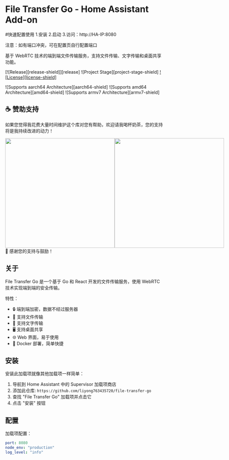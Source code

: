 ﻿# File Transfer Go - Home Assistant Add-on

#快速配置使用
1.安装
2.启动
3.访问：http://HA-IP:8080
 
注意：如有端口冲突，可在配置页自行配置端口

基于 WebRTC 技术的端到端文件传输服务，支持文件传输、文字传输和桌面共享功能。

[![Release][release-shield]][release] ![Project Stage][project-stage-shield] [![License][license-shield]](LICENSE)

![Supports aarch64 Architecture][aarch64-shield]
![Supports amd64 Architecture][amd64-shield]
![Supports armv7 Architecture][armv7-shield]

## ☕ 赞助支持

如果您觉得我花费大量时间维护这个库对您有帮助，欢迎请我喝杯奶茶，您的支持将是我持续改进的动力！

<div style="display: flex; justify-content: space-between;">
  <img src="https://gitee.com/wuwzn/ha-addons/raw/master/0wwzn/Ali_Pay.jpg" height="350px" />
  <img src="https://gitee.com/wuwzn/ha-addons/raw/master/0wwzn/WeChat_Pay.jpg" height="350px" />
</div> 💖
感谢您的支持与鼓励！

## 关于

File Transfer Go 是一个基于 Go 和 React 开发的文件传输服务，使用 WebRTC 技术实现端到端的安全传输。

特性：
- 🔒 端到端加密，数据不经过服务器
- 📁 支持文件传输
- 💬 支持文字传输  
- 🖥️ 支持桌面共享
- 🌐 Web 界面，易于使用
- 🔧 Docker 部署，简单快捷

## 安装

安装此加载项就像其他加载项一样简单：

1. 导航到 Home Assistant 中的 Supervisor 加载项商店
2. 添加此仓库: `https://github.com/liyong763435720/file-transfer-go`
3. 查找 "File Transfer Go" 加载项并点击它
4. 点击 "安装" 按钮

## 配置

加载项配置：

```yaml
port: 8080
node_env: "production"
log_level: "info"
